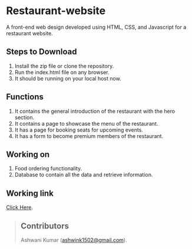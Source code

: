 # Restaurant-website
A front-end web design developed using HTML, CSS, and Javascript for a restaurant website.

## Steps to Download
1. Install the zip file or clone the repository.
2. Run the index.html file on any browser.
3. It should be running on your local host now.

## Functions
1. It contains the general introduction of the restaurant with the hero section.
2. It contains a page to showcase the menu of the restaurant.
3. It has a page for booking seats for upcoming events.
4. It has a form to become premium members of the restaurant.

## Working on 
1. Food ordering functionality.
2. Database to contain all the data and retrieve information.
   
## Working link
[Click Here](https://themaharaja.netlify.app/ "Takes to Hosted Website").

> ## Contributors
> Ashwani Kumar (ashwink1502@gmail.com).
